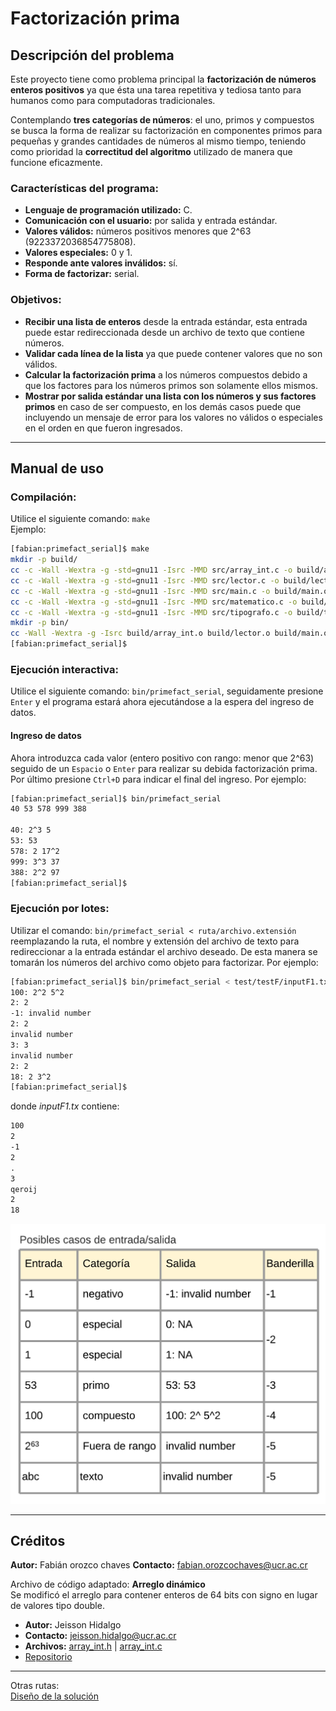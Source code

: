 
# **Factorización prima**

## **Descripción del problema**

Este proyecto tiene como problema principal la **factorización de números enteros positivos** ya que ésta una tarea repetitiva y tediosa tanto para humanos como para computadoras tradicionales.

Contemplando **tres categorías de números**: el uno, primos y compuestos se busca la forma de realizar su factorización en componentes primos para pequeñas y grandes cantidades de números al mismo tiempo, teniendo como prioridad la **correctitud del algoritmo** utilizado de manera que funcione eficazmente.

### **Características del programa:**

- **Lenguaje de programación utilizado:** C.
- **Comunicación con el usuario:** por salida y entrada estándar.
- **Valores válidos:** números positivos menores que 2^63 (9223372036854775808).
- **Valores especiales:** 0 y 1.
- **Responde ante valores inválidos:** sí.
- **Forma de factorizar:** serial.

### **Objetivos:**

- **Recibir una lista de enteros** desde la entrada estándar, esta entrada puede estar redireccionada desde un archivo de texto que contiene números.
- **Validar cada línea de la lista** ya que puede contener valores que no son válidos.
- **Calcular la factorización prima** a los números compuestos debido a que los factores para los números primos son solamente ellos mismos.
- **Mostrar por salida estándar una lista con los números y sus factores primos** en caso de ser compuesto, en los demás casos puede que  incluyendo un mensaje de error para los valores no válidos o especiales en el orden en que fueron ingresados.

---

## **Manual de uso**

### **Compilación:**

Utilice el siguiente comando: `make`  
Ejemplo:

~~~bash
[fabian:primefact_serial]$ make
mkdir -p build/
cc -c -Wall -Wextra -g -std=gnu11 -Isrc -MMD src/array_int.c -o build/array_int.o
cc -c -Wall -Wextra -g -std=gnu11 -Isrc -MMD src/lector.c -o build/lector.o
cc -c -Wall -Wextra -g -std=gnu11 -Isrc -MMD src/main.c -o build/main.o
cc -c -Wall -Wextra -g -std=gnu11 -Isrc -MMD src/matematico.c -o build/matematico.o
cc -c -Wall -Wextra -g -std=gnu11 -Isrc -MMD src/tipografo.c -o build/tipografo.o
mkdir -p bin/
cc -Wall -Wextra -g -Isrc build/array_int.o build/lector.o build/main.o build/matematico.o build/tipografo.o -o bin/primefact_serial -lm
[fabian:primefact_serial]$
~~~

### **Ejecución interactiva:**  

Utilice el siguiente comando: `bin/primefact_serial`, seguidamente presione `Enter` y el programa estará ahora ejecutándose a la espera del ingreso de datos.

#### **Ingreso de datos**

Ahora introduzca cada valor (entero positivo con rango: menor que 2^63) seguido de un `Espacio` o `Enter` para realizar su debida factorización prima.  
Por último presione `Ctrl+D` para indicar el final del ingreso. Por ejemplo:

~~~bash
[fabian:primefact_serial]$ bin/primefact_serial
40 53 578 999 388

40: 2^3 5
53: 53
578: 2 17^2
999: 3^3 37
388: 2^2 97
[fabian:primefact_serial]$ 
~~~

### **Ejecución por lotes:**

Utilizar el comando: `bin/primefact_serial < ruta/archivo.extensión` reemplazando la ruta, el nombre y extensión del archivo de texto para redireccionar a la entrada estándar el archivo deseado. De esta manera se tomarán los números del archivo como objeto para factorizar. Por ejemplo:

~~~bash
[fabian:primefact_serial]$ bin/primefact_serial < test/testF/inputF1.txt
100: 2^2 5^2
2: 2
-1: invalid number
2: 2
invalid number
3: 3
invalid number
2: 2
18: 2 3^2
[fabian:primefact_serial]$ 
~~~

donde *inputF1.tx* contiene:

~~~txt
100
2
-1
2
.
3
qeroij
2
18
~~~

![input/output](./design/inputOutput.png)

---

## **Créditos**

**Autor:** Fabián orozco chaves
**Contacto:** fabian.orozcochaves@ucr.ac.cr

Archivo de código adaptado: **Arreglo dinámico**  
Se modificó el arreglo para contener enteros de 64 bits con signo en lugar de valores tipo double.

- **Autor:** Jeisson Hidalgo
- **Contacto:**  <jeisson.hidalgo@ucr.ac.cr>
- **Archivos:** [array_int.h](./src/array_int.h) | [array_int.c](./src/array_int.c)
- [Repositorio](https://git.ucr.ac.cr/JEISSON.HIDALGO/concurrente21a-jeisson_hidalgo/-/tree/master/taller/stats/src)

---

Otras rutas:  
[Diseño de la solución](./design/readme.md)
